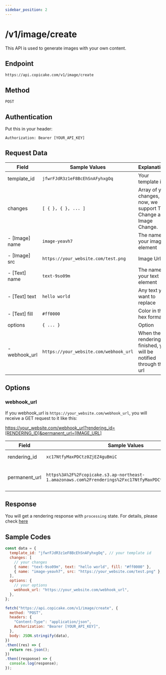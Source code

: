 ```yaml
---
sidebar_position: 2
---
```


# /v1/image/create

This API is used to generate images with your own content.

## Endpoint

`https://api.copicake.com/v1/image/create`

## Method

`POST`

## Authentication

Put this in your header:

```
Authorization: Bearer [YOUR_API_KEY]
```

## Request Data

| Field          | Sample Values                          | Explanations                                                             |
| -------------- | -------------------------------------- | ------------------------------------------------------------------------ |
| template_id    | `jfwrFJdR3z1eF8BcEhSnAFyhxgOq`         | Your template id                                                         |
| changes        | `[ { }, { }, ... ]`                    | Array of your changes, for now, we support Text Change and Image Change. |
| - [Image] name | `image-yeavh7`                         | The name of your image element                                           |
| - [Image] src  | `https://your_website.com/test.png`    | Image Url                                                                |
| - [Text] name  | `text-9so09m`                          | The name of your text element                                            |
| - [Text] text  | `hello world`                          | Any text you want to replace                                             |
| - [Text] fill  | `#ff0000`                              | Color in the hex format                                                  |
| options        | `{ ... }`                              | Option                                                                   |
| - webhook_url  | `https://your_website.com/webhook_url` | When the rendering is finished, you will be notified through this url    |

## Options

### webhook_url

If you webhook_url is `https://your_website.com/webhook_url`, you will receive a GET request to it like this:

https://your_website.com/webhook_url?rendering_id=[RENDERING_ID]&permanent_url=[IMAGE_URL]

| Field         | Sample Values                                                                                            | Explanations                       |
| ------------- | -------------------------------------------------------------------------------------------------------- | ---------------------------------- |
| rendering_id  | `xc17NtfyMaxPDCtz0ZjEZ4guBmiC`                                                                           | Your rendering id                  |
| permanent_url | `https%3A%2F%2Fcopicake.s3.ap-northeast-1.amazonaws.com%2Frenderings%2Fxc17NtfyMaxPDCtz0ZjEZ4guBmiC.png` | encoded url to your rendered image |

## Response

You will get a rendering response with `processing` state. For details, please check [here](/api/rendering)

## Sample Codes

```js
const data = {
  template_id: "jfwrFJdR3z1eF8BcEhSnAFyhxgOq", // your template id
  changes: [
    // your changes
    { name: "text-9so09m", text: "hello world", fill: "#ff0000" },
    { name: "image-yeavh7", src: "https://your_website.com/test.png" },
  ],
  options: {
    // your options
    webhook_url: "https://your_website.com/webhook_url",
  },
};
```

<!-- prettier-ignore -->
```js
fetch("https://api.copicake.com/v1/image/create", {
  method: "POST",
  headers: {
    "Content-Type": "application/json",
    Authorization: "Bearer [YOUR_API_KEY]",
  },
  body: JSON.stringify(data),
})
.then((res) => {
  return res.json();
})
.then((response) => {
  console.log(response);
});
```
